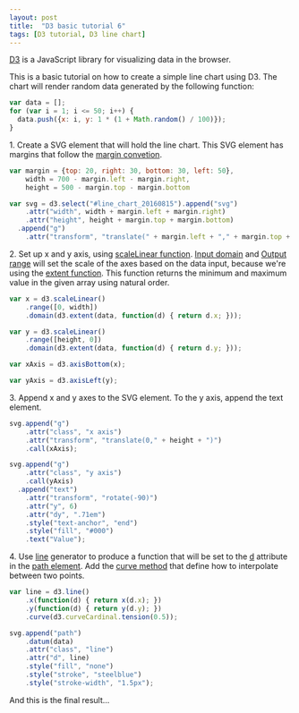 ```yaml
---
layout: post
title:  "D3 basic tutorial 6"
tags: [D3 tutorial, D3 line chart]
---
```


[D3](https://d3js.org/) is a JavaScript library for visualizing data in the browser.

This is a basic tutorial on how to create a simple line chart using D3.
The chart will render random data generated by the following function:

```javascript
var data = [];
for (var i = 1; i <= 50; i++) {
  data.push({x: i, y: 1 * (1 + Math.random() / 100)});
}
```

1\. Create a SVG element that will hold the line chart. This SVG element has margins that follow the [margin convetion](https://bl.ocks.org/mbostock/3019563).

```javascript
var margin = {top: 20, right: 30, bottom: 30, left: 50},
    width = 700 - margin.left - margin.right,
    height = 500 - margin.top - margin.bottom

var svg = d3.select("#line_chart_20160815").append("svg")
    .attr("width", width + margin.left + margin.right)
    .attr("height", height + margin.top + margin.bottom)
  .append("g")
    .attr("transform", "translate(" + margin.left + "," + margin.top + ")");
```

2\. Set up x and y axis, using [scaleLinear function](https://github.com/d3/d3-scale/blob/master/README.md#linear-scales). [Input domain](https://github.com/d3/d3-scale/blob/master/README.md#continuous_domain) and [Output range](https://github.com/d3/d3-scale/blob/master/README.md#continuous_range) will set the scale of the axes based on the data input, because we're using the [extent function](https://github.com/d3/d3-array#extent). This function returns the minimum and maximum value in the given array using natural order.

```javascript
var x = d3.scaleLinear()
    .range([0, width])
    .domain(d3.extent(data, function(d) { return d.x; }));

var y = d3.scaleLinear()
    .range([height, 0])
    .domain(d3.extent(data, function(d) { return d.y; }));

var xAxis = d3.axisBottom(x);

var yAxis = d3.axisLeft(y);
```

3\. Append x and y axes to the SVG element. To the y axis, append the text element.

```javascript
svg.append("g")
    .attr("class", "x axis")
    .attr("transform", "translate(0," + height + ")")
    .call(xAxis);

svg.append("g")
    .attr("class", "y axis")
    .call(yAxis)
  .append("text")
    .attr("transform", "rotate(-90)")
    .attr("y", 6)
    .attr("dy", ".71em")
    .style("text-anchor", "end")
    .style("fill", "#000")
    .text("Value");
```

4\. Use [line](https://github.com/d3/d3-shape/blob/master/README.md#lines) generator to produce a function that will be set to the [d](https://developer.mozilla.org/en-US/docs/Web/SVG/Attribute/d) attribute in the [path element](http://www.w3schools.com/svg/svg_path.asp). Add the [curve method](https://github.com/d3/d3-shape/blob/master/README.md#curves) that define how to interpolate between two points.

```javascript
var line = d3.line()
    .x(function(d) { return x(d.x); })
    .y(function(d) { return y(d.y); })
    .curve(d3.curveCardinal.tension(0.5));

svg.append("path")
    .datum(data)
    .attr("class", "line")
    .attr("d", line)
    .style("fill", "none")
    .style("stroke", "steelblue")
    .style("stroke-width", "1.5px");
```

And this is the final result...

<div id="line_chart_20160815"></div>
<script src="https://d3js.org/d3.v4.min.js"></script>
<script>

(function(){
  var data = [];
  for (var i = 1; i <= 50; i++) {
    data.push({x: i, y: 1 * (1 + Math.random() / 100)});
  }

  var margin = {top: 20, right: 30, bottom: 30, left: 50},
      width = 700 - margin.left - margin.right,
      height = 500 - margin.top - margin.bottom

  var svg = d3.select("#line_chart_20160815").append("svg")
      .attr("width", width + margin.left + margin.right)
      .attr("height", height + margin.top + margin.bottom)
    .append("g")
      .attr("transform", "translate(" + margin.left + "," + margin.top + ")");

  var x = d3.scaleLinear()
      .range([0, width])
      .domain(d3.extent(data, function(d) { return d.x; }));

  var y = d3.scaleLinear()
      .range([height, 0])
      .domain(d3.extent(data, function(d) { return d.y; }));

  var xAxis = d3.axisBottom(x);

  var yAxis = d3.axisLeft(y);

  svg.append("g")
      .attr("class", "x axis")
      .attr("transform", "translate(0," + height + ")")
      .call(xAxis);

  svg.append("g")
      .attr("class", "y axis")
      .call(yAxis)
    .append("text")
      .attr("transform", "rotate(-90)")
      .attr("y", 6)
      .attr("dy", ".71em")
      .style("text-anchor", "end")
      .style("fill", "#000")
      .text("Value");

  var line = d3.line()
      .x(function(d) { return x(d.x); })
      .y(function(d) { return y(d.y); })
      .curve(d3.curveCardinal.tension(0.5));

  svg.append("path")
      .datum(data)
      .attr("class", "line")
      .attr("d", line)
      .style("fill", "none")
      .style("stroke", "steelblue")
      .style("stroke-width", "1.5px");

})()

</script>
